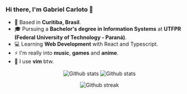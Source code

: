 ### Hi there, I'm Gabriel Carloto 👋

- 📍 Based in **Curitiba, Brasil**.
- 🎓 Pursuing a **Bachelor's degree in Information Systems** at **UTFPR (Federal University of Technology - Paraná)**.
- 💻 Learning **Web Development** with React and Typescript.
- ⚡ I'm really into **music**, **games** and **anime**.
- 👀 I use **vim** btw.

<div align="center">
  <p>
    <img align="center" src="https://github-readme-stats.vercel.app/api?username=gabrielcarloto&show_icons=true&locale=en&hide_border=true&bg_color=303446&text_color=c6d0f5&icon_color=ca9ee6&title_color=81c8be" alt="Github stats" />
    <img align="center" src="https://github-readme-stats.vercel.app/api/top-langs/?username=gabrielcarloto&layout=compact&show_icons=true&locale=en&hide_border=true&bg_color=303446&text_color=c6d0f5&icon_color=ca9ee6&title_color=c6d0f5" alt="Github stats" />
    </p>
</div>

<div align="center">
<p>
<img src="https://github-readme-streak-stats.herokuapp.com?user=gabrielcarloto&hide_border=true&background=303446&sideNums=c6d0f5&sideLabels=c6d0f5&dates=c6d0f5&currStreakLabel=e5c890&currStreakNum=c6d0f5&ring=e5c890&fire=e78284" alt="Github streak" />
</p>
</div>
